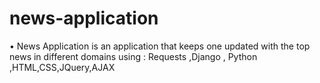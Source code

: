 # news-application
• News Application is an application that keeps one updated with the top news in different domains using : Requests ,Django , Python ,HTML,CSS,JQuery,AJAX 

